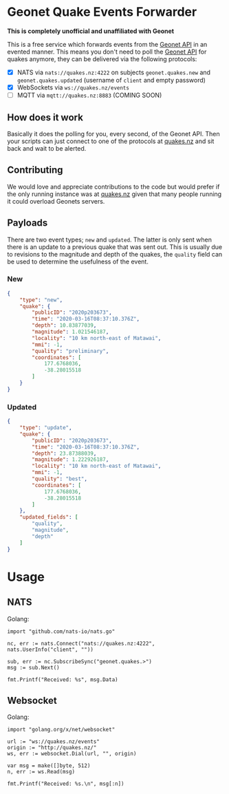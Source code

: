 # Geonet Quake Events Forwarder

**This is completely unofficial and unaffiliated with Geonet**

This is a free service which forwards events from the [Geonet API](https://api.geonet.org.nz/) in an evented manner.  This means you
don't need to poll the [Geonet API](https://api.geonet.org.nz/) for quakes anymore, they can be delivered via the following protocols:

- [x] NATS via `nats://quakes.nz:4222` on subjects `geonet.quakes.new` and `geonet.quakes.updated` (username of `client` and empty password)
- [x] WebSockets via `ws://quakes.nz/events`
- [ ] MQTT via `mqtt://quakes.nz:8883` (COMING SOON)

## How does it work

Basically it does the polling for you, every second, of the Geonet API.  Then your scripts can just connect to one of the protocols at
[quakes.nz](http://quakes.nz) and sit back and wait to be alerted.

## Contributing

We would love and appreciate contributions to the code but would prefer if the only running instance was at [quakes.nz](http://quakes.nz) given
that many people running it could overload Geonets servers.

## Payloads

There are two event types; `new` and `updated`. The latter is only sent when there is an update to a previous quake that was sent out.  This
is usually due to revisions to the magnitude and depth of the quakes, the `quality` field can be used to determine the usefulness of the event.

### New

```json
{
    "type": "new",
    "quake": {
        "publicID": "2020p203673",
        "time": "2020-03-16T08:37:10.376Z",
        "depth": 10.83877039,
        "magnitude": 1.021546187,
        "locality": "10 km north-east of Matawai",
        "mmi": -1,
        "quality": "preliminary",
        "coordinates": [
            177.6768036,
            -38.28015518
        ]
    }
}
```

### Updated

```json
{
    "type": "update",
    "quake": {
        "publicID": "2020p203673",
        "time": "2020-03-16T08:37:10.376Z",
        "depth": 23.87388039,
        "magnitude": 1.222926187,
        "locality": "10 km north-east of Matawai",
        "mmi": -1,
        "quality": "best",
        "coordinates": [
            177.6768036,
            -38.28015518
        ]
    },
    "updated_fields": [
        "quality",
        "magnitude",
        "depth"
    ]
}
```

# Usage

## NATS

Golang:

```golang
import "github.com/nats-io/nats.go"

nc, err := nats.Connect("nats://quakes.nz:4222", nats.UserInfo("client", ""))

sub, err := nc.SubscribeSync("geonet.quakes.>")
msg := sub.Next()

fmt.Printf("Received: %s", msg.Data)
```

## Websocket

Golang:

```golang
import "golang.org/x/net/websocket"

url := "ws://quakes.nz/events"
origin := "http://quakes.nz/"
ws, err := websocket.Dial(url, "", origin)

var msg = make([]byte, 512)
n, err := ws.Read(msg)

fmt.Printf("Received: %s.\n", msg[:n])
```